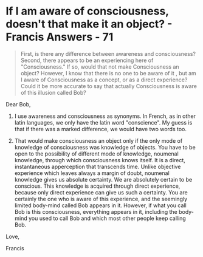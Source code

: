 # If I am aware of consciousness, doesn't that make it an object? - Francis Answers - 71

>First, is there any difference between awareness and consciousness? Second, there appears to be an experiencing here of "Consciousness." If so, would that not make Consciousness an object? However, I know that there is no one to be aware of it , but am I aware of Consciousness as a concept, or as a direct experience? Could it be more accurate to say that actually Consciousness is aware of this illusion called Bob?

Dear Bob,

1. I use awareness and consciousness as synonyms. In French, as in other latin languages, we only have the latin word "conscience". My guess is that if there was a marked difference, we would have two words too.

2. That would make consciousness an object only if the only mode of knowledge of consciousness was knowledge of objects. You have to be open to the possibility of different mode of knowledge, noumenal knowledge, through which consciousness knows itself. It is a direct, instantaneous apperception that transcends time. Unlike objective experience which leaves always a margin of doubt, noumenal knowledge gives us absolute certainty. We are absolutely certain to be conscious. This knowledge is acquired through direct experience, because only direct experience can give us such a certainty. You are certainly the one who is aware of this experience, and the seemingly limited body-mind called Bob appears in it. However, if what you call Bob is this consciousness, everything appears in it, including the body-mind you used to call Bob and which most other people keep calling Bob.

Love,

Francis


